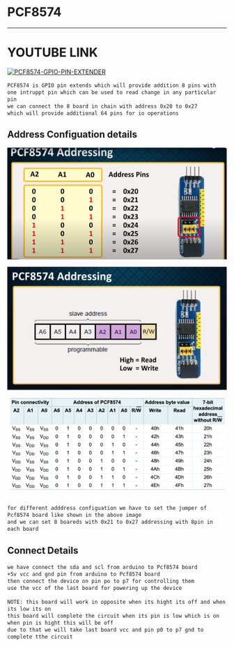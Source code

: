 # PCF8574 

--- 

# YOUTUBE LINK
[![PCF8574-GPIO-PIN-EXTENDER](http://img.youtube.com/vi/HQZA2aJluAk/0.jpg)](https://www.youtube.com/watch?v=HQZA2aJluAk "PCF8574")

```
PCF8574 is GPIO pin extends which will provide addition 8 pins with 
one intruppt pin which can be used to read change in any particular pin 
we can connect the 8 board in chain with address 0x20 to 0x27 
which will provide additional 64 pins for io operations 
```


## Address Configuation details 

![img](images/PCF8574-GPIO-Extender.png)

![img](images/pcf.png)

![img](images/pcf8574-address-pin.png)

```

for different adddress configuation we have to set the jumper of Pcf8574 board like shown in the above image 
and we can set 8 boareds with 0x21 to 0x27 addressing with 8pin in each board
```


## Connect Details 
```
we have connect the sda and scl from arduino to Pcf8574 board 
+5v vcc and gnd pin from arduino to Pcf8574 board 
then connect the device on pin po to p7 for controlling them 
use the vcc of the last board for powering up the device 

NOTE: this board will work in opposite when its hight its off and when its low its on 
this board will complete the circuit when its pin is low which is on when pin is hight this will be off 
due to that we will take last board vcc and pin p0 to p7 gnd to complete tthe circuit 

```

